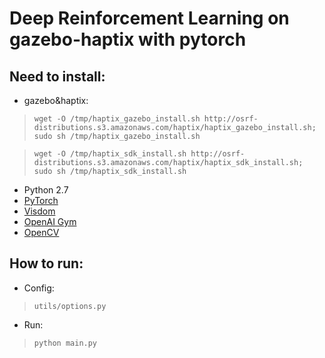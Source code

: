 # Deep Reinforcement Learning on gazebo-haptix with **pytorch**

## Need to install:
- gazebo&haptix:
> ```wget -O /tmp/haptix_gazebo_install.sh http://osrf-distributions.s3.amazonaws.com/haptix/haptix_gazebo_install.sh; sudo sh /tmp/haptix_gazebo_install.sh```

> ```wget -O /tmp/haptix_sdk_install.sh http://osrf-distributions.s3.amazonaws.com/haptix/haptix_sdk_install.sh; sudo sh /tmp/haptix_sdk_install.sh```

- Python 2.7
- [PyTorch](http://pytorch.org/)
- [Visdom](https://github.com/facebookresearch/visdom)
- [OpenAI Gym](https://github.com/openai/gym)
- [OpenCV](https://sourceforge.net/projects/opencvlibrary/files/)

## How to run:
* Config:
> ```utils/options.py```

* Run:
> ```python main.py```
